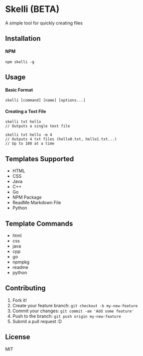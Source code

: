 # Skelli (BETA)
A simple tool for quickly creating files

## Installation

#### NPM
    npm skelli -g

## Usage

#### Basic Format
    skelli [command] [name] [options...]

#### Creating a Text File
    skelli txt hello        
    // Outputs a single text file

    skelli txt hello -m 4   
    // Outputs 4 txt files (hello0.txt, hello1.txt...)
    // Up to 100 at a time

## Templates Supported
+ HTML
+ CSS
+ Java
+ C++
+ Go
+ NPM Package
+ ReadMe Markdown File
+ Python

## Template Commands
+ html
+ css
+ java
+ cpp
+ go
+ npmpkg
+ readme
+ python

## Contributing

1. Fork it!
2. Create your feature branch: `git checkout -b my-new-feature`
3. Commit your changes: `git commit -am 'Add some feature'`
4. Push to the branch: `git push origin my-new-feature`
5. Submit a pull request :D


## License
MIT
